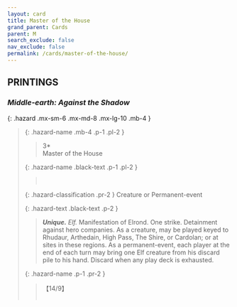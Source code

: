 ```yaml
---
layout: card
title: Master of the House
grand_parent: Cards
parent: M
search_exclude: false
nav_exclude: false
permalink: /cards/master-of-the-house/
---
```


## PRINTINGS


### _Middle-earth: Against the Shadow_

{: .hazard .mx-sm-6 .mx-md-8 .mx-lg-10 .mb-4 }
> {: .hazard-name .mb-4 .p-1 .pl-2 }
> > <div class="hazard-mp">3*</div>
> > <div class="card-name">Master of the House</div>
>
> {: .hazard-name .black-text .p-1 .pl-2 }
> > &nbsp;
>
> {: .hazard-classification .pr-2 }
> Creature or Permanent-event
>
> {: .hazard-text .black-text .p-2 }
> > _**Unique.**_ _Elf._ Manifestation of Elrond. One strike. Detainment against hero companies. As a creature, may be played keyed to Rhudaur, Arthedain, High Pass, The Shire, or Cardolan; or at sites in these regions. As a permanent-event, each player at the end of each turn may bring one Elf creature from his discard pile to his hand. Discard when any play deck is exhausted. 
>
> {: .hazard-name .p-1 .pr-2 }
> > <div class="card-shield">【14/9】</div>
> > <div class="card-corruption">&nbsp;</div>
